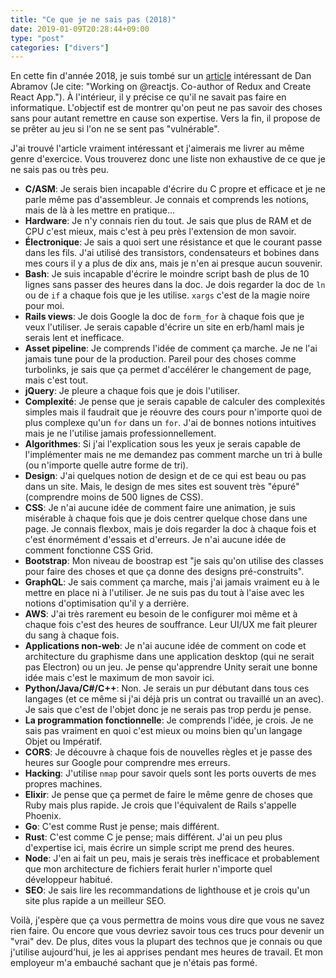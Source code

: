```yaml
---
title: "Ce que je ne sais pas (2018)"
date: 2019-01-09T20:28:44+09:00
type: "post"
categories: ["divers"]
---
```


En cette fin d'année 2018, je suis tombé sur un [article](https://overreacted.io/things-i-dont-know-as-of-2018/) intéressant de Dan Abramov (Je cite: "Working on @reactjs. Co-author of Redux and Create React App."). 
À l'intérieur, il y précise ce qu'il ne savait pas faire en informatique.
L'objectif est de montrer qu'on peut ne pas savoir des choses sans pour autant remettre en cause son expertise.
Vers la fin, il propose de se prêter au jeu si l'on ne se sent pas "vulnérable".

J'ai trouvé l'article vraiment intéressant et j'aimerais me livrer au même genre d'exercice. Vous trouverez donc une liste non exhaustive de ce que je ne sais pas ou très peu.

* **C/ASM**: Je serais bien incapable d'écrire du C propre et efficace et je ne parle même pas d'assembleur. Je connais et comprends les notions, mais de là à les mettre en pratique…
* **Hardware**: Je n'y connais rien du tout. Je sais que plus de RAM et de CPU c'est mieux, mais c'est à peu près l'extension de mon savoir.
* **Électronique**: Je sais a quoi sert une résistance et que le courant passe dans les fils. J'ai utilisé des transistors, condensateurs et bobines dans mes cours il y a plus de dix ans, mais je n'en ai presque aucun souvenir.
* **Bash**: Je suis incapable d'écrire le moindre script bash de plus de 10 lignes sans passer des heures dans la doc. Je dois regarder la doc de `ln` ou de `if` a chaque fois que je les utilise. `xargs` c'est de la magie noire pour moi.
* **Rails views**: Je dois Google la doc de `form_for` à chaque fois que je veux l'utiliser. Je serais capable d'écrire un site en erb/haml mais je serais lent et inefficace.
* **Asset pipeline**: Je comprends l'idée de comment ça marche. Je ne l'ai jamais tune pour de la production. Pareil pour des choses comme turbolinks, je sais que ça permet d'accélérer le changement de page, mais c'est tout.
* **jQuery**: Je pleure a chaque fois que je dois l'utiliser.
* **Complexité**: Je pense que je serais capable de calculer des complexités simples mais il faudrait que je réouvre des cours pour n'importe quoi de plus complexe qu'un `for` dans un `for`. J'ai de bonnes notions intuitives mais je ne l'utilise jamais professionnellement. 
* **Algorithmes**: Si j'ai l'explication sous les yeux je serais capable de l'implémenter mais ne me demandez pas comment marche un tri à bulle (ou n'importe quelle autre forme de tri).
* **Design**: J'ai quelques notion de design et de ce qui est beau ou pas dans un site. Mais, le design de mes sites est souvent très "épuré" (comprendre moins de 500 lignes de CSS).
* **CSS**: Je n'ai aucune idée de comment faire une animation, je suis misérable à chaque fois que je dois centrer quelque chose dans une page. Je connais flexbox, mais je dois regarder la doc à chaque fois et c'est énormément d'essais et d'erreurs. Je n'ai aucune idée de comment fonctionne CSS Grid.
* **Bootstrap**: Mon niveau de boostrap est "je sais qu'on utilise des classes pour faire des choses et que ça donne des designs pré-construits".
* **GraphQL**: Je sais comment ça marche, mais j'ai jamais vraiment eu à le mettre en place ni à l'utiliser. Je ne suis pas du tout à l'aise avec les notions d'optimisation qu'il y a derrière.
* **AWS**: J'ai très rarement eu besoin de le configurer moi même et à chaque fois c'est des heures de souffrance. Leur UI/UX me fait pleurer du sang à chaque fois.
* **Applications non-web**: Je n'ai aucune idée de comment on code et architecture du graphisme dans une application desktop (qui ne serait pas Electron) ou un jeu. Je pense qu'apprendre Unity serait une bonne idée mais c'est le maximum de mon savoir ici.
* **Python/Java/C#/C++**: Non. Je serais un pur débutant dans tous ces langages (et ce même si j'ai déjà pris un contrat ou travaillé un an avec). Je sais que c'est de l'objet donc je ne serais pas trop perdu je pense.
* **La programmation fonctionnelle**: Je comprends l'idée, je crois. Je ne sais pas vraiment en quoi c'est mieux ou moins bien qu'un langage Objet ou Impératif.
* **CORS**: Je découvre à chaque fois de nouvelles règles et je passe des heures sur Google pour comprendre mes erreurs.
* **Hacking**: J'utilise `nmap` pour savoir quels sont les ports ouverts de mes propres machines.
* **Elixir**: Je pense que ça permet de faire le même genre de choses que Ruby mais plus rapide. Je crois que l'équivalent de Rails s'appelle Phoenix.
* **Go**: C'est comme Rust je pense; mais différent.
* **Rust**: C'est comme C je pense; mais différent. J'ai un peu plus d'expertise ici, mais écrire un simple script me prend des heures.
* **Node**: J'en ai fait un peu, mais je serais très inefficace et probablement que mon architecture de fichiers ferait hurler n'importe quel développeur habitué.
* **SEO**: Je sais lire les recommandations de lighthouse et je crois qu'un site plus rapide a un meilleur SEO.

Voilà, j'espère que ça vous permettra de moins vous dire que vous ne savez rien faire. Ou encore que vous devriez savoir tous ces trucs pour devenir un "vrai" dev.
De plus, dites vous la plupart des technos que je connais ou que j'utilise aujourd'hui, je les ai apprises pendant mes heures de travail. Et mon employeur m'a embauché sachant que je n'étais pas formé.
